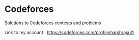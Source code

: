 # Codeforces
Solutions to Codeforces contests and problems

Link to my account : https://codeforces.com/profile/harshraja31
